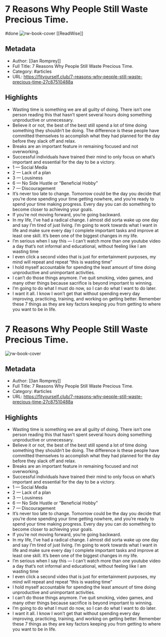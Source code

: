 # 7 Reasons Why People Still Waste Precious Time.
#done 
![rw-book-cover](https://readwise-assets.s3.amazonaws.com/static/images/article3.5c705a01b476.png)
[[ReadWise]]
## Metadata
- Author: [[Ian Romprey]]
- Full Title: 7 Reasons Why People Still Waste Precious Time.
- Category: #articles
- URL: https://fityourself.club/7-reasons-why-people-still-waste-precious-time-27c87510488a

## Highlights
- Wasting time is something we are all guilty of doing. There isn’t one person reading this that hasn’t spent several hours doing something unproductive or unnecessary.
- Believe it or not, the best of the best still spend a lot of time doing something they shouldn’t be doing. The difference is these people have committed themselves to accomplish what they had planned for the day before they slack off and relax.
- Breaks are an important feature in remaining focused and not overworking.
- Successful individuals have trained their mind to only focus on what’s important and essential for the day to be a victory.
- 1 — Social Media
- 2 — Lack of a plan
- 3 — Lousiness
- 6 — No Side Hustle or “Beneficial Hobby”
- 7 — Discouragement
- It’s never too late to change. Tomorrow could be the day you decide that you’re done spending your time getting nowhere, and you’re ready to spend your time making progress. Every day you can do something to become closer to achieving your goals.
- If you’re not moving forward, you’re going backward.
- In my life, I’ve had a radical change. I almost did sorta wake up one day and say I’m tired of just living. I’m going to work towards what I want in life and make sure every day I complete important tasks and improve at least one skill. It’s been one of the biggest changes in my life.
- I’m serious when I say this — I can’t watch more than one youtube video a day that’s not informal and educational, without feeling like I am wasting time
- I even click a second video that is just for entertainment purposes, my mind will repeat and repeat “this is wasting time”
- I hold myself accountable for spending the least amount of time doing unproductive and unimportant activities.
- I can’t do those things anymore. I’ve quit smoking, video games, and many other things because sacrifice is beyond important to winning.
- I’m going to do what I must do now, so I can do what I want to do later.
- I want it all. I know I won’t get that without spending every day improving, practicing, training, and working on getting better. Remember these 7 things as they are key factors keeping you from getting to where you want to be in life.
# 7 Reasons Why People Still Waste Precious Time.

![rw-book-cover](https://readwise-assets.s3.amazonaws.com/static/images/article3.5c705a01b476.png)

## Metadata
- Author: [[Ian Romprey]]
- Full Title: 7 Reasons Why People Still Waste Precious Time.
- Category: #articles
- URL: https://fityourself.club/7-reasons-why-people-still-waste-precious-time-27c87510488a

## Highlights
- Wasting time is something we are all guilty of doing. There isn’t one person reading this that hasn’t spent several hours doing something unproductive or unnecessary.
- Believe it or not, the best of the best still spend a lot of time doing something they shouldn’t be doing. The difference is these people have committed themselves to accomplish what they had planned for the day before they slack off and relax.
- Breaks are an important feature in remaining focused and not overworking.
- Successful individuals have trained their mind to only focus on what’s important and essential for the day to be a victory.
- 1 — Social Media
- 2 — Lack of a plan
- 3 — Lousiness
- 6 — No Side Hustle or “Beneficial Hobby”
- 7 — Discouragement
- It’s never too late to change. Tomorrow could be the day you decide that you’re done spending your time getting nowhere, and you’re ready to spend your time making progress. Every day you can do something to become closer to achieving your goals.
- If you’re not moving forward, you’re going backward.
- In my life, I’ve had a radical change. I almost did sorta wake up one day and say I’m tired of just living. I’m going to work towards what I want in life and make sure every day I complete important tasks and improve at least one skill. It’s been one of the biggest changes in my life.
- I’m serious when I say this — I can’t watch more than one youtube video a day that’s not informal and educational, without feeling like I am wasting time
- I even click a second video that is just for entertainment purposes, my mind will repeat and repeat “this is wasting time”
- I hold myself accountable for spending the least amount of time doing unproductive and unimportant activities.
- I can’t do those things anymore. I’ve quit smoking, video games, and many other things because sacrifice is beyond important to winning.
- I’m going to do what I must do now, so I can do what I want to do later.
- I want it all. I know I won’t get that without spending every day improving, practicing, training, and working on getting better. Remember these 7 things as they are key factors keeping you from getting to where you want to be in life.
